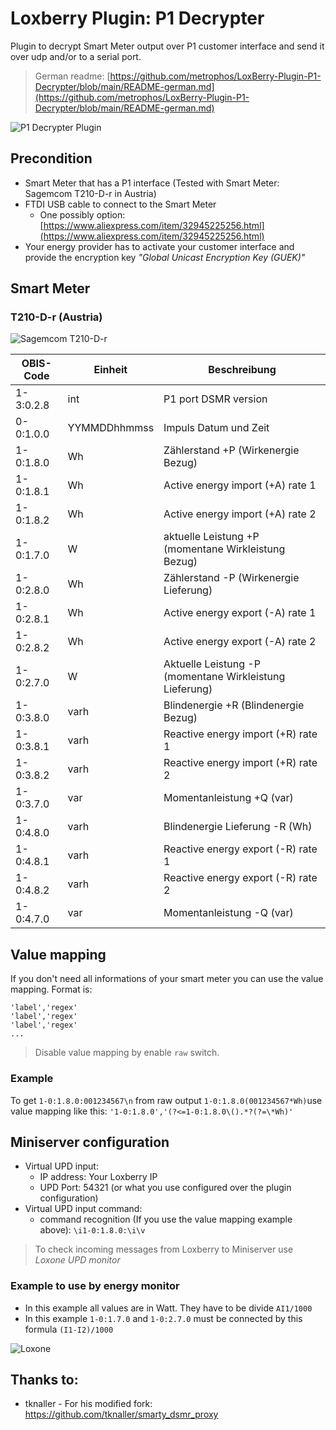# Loxberry Plugin: P1 Decrypter

Plugin to decrypt Smart Meter output over P1 customer interface and send it over udp and/or to a serial port.

> German readme: [https://github.com/metrophos/LoxBerry-Plugin-P1-Decrypter/blob/main/README-german.md](https://github.com/metrophos/LoxBerry-Plugin-P1-Decrypter/blob/main/README-german.md)

<img src="https://raw.githubusercontent.com/metrophos/LoxBerry-Plugin-P1-Decrypter/assets/p1decrypter-plugin.png" alt="P1 Decrypter Plugin"/>

## Precondition

- Smart Meter that has a P1 interface (Tested with Smart Meter: Sagemcom T210-D-r in Austria)
- FTDI USB cable to connect to the Smart Meter
  - One possibly option: [https://www.aliexpress.com/item/32945225256.html](https://www.aliexpress.com/item/32945225256.html)
- Your energy provider has to activate your customer interface and provide the encryption key _"Global Unicast Encryption Key (GUEK)"_

## Smart Meter

### T210-D-r (Austria)

<img src="https://raw.githubusercontent.com/metrophos/LoxBerry-Plugin-P1-Decrypter/assets/Sagemcom-T210-D-r.png" alt="Sagemcom T210-D-r"/>

| OBIS-Code | Einheit      | Beschreibung                                            |
|-----------|--------------|---------------------------------------------------------|
| 1-3:0.2.8 | int          | P1 port DSMR version                                    |
| 0-0:1.0.0 | YYMMDDhhmmss | Impuls Datum und Zeit                                   |
| 1-0:1.8.0 | Wh           | Zählerstand +P (Wirkenergie Bezug)                      |
| 1-0:1.8.1 | Wh           | Active energy import (+A) rate 1                        |
| 1-0:1.8.2 | Wh           | Active energy import (+A) rate 2                        |
| 1-0:1.7.0 | W            | aktuelle Leistung +P (momentane Wirkleistung Bezug)     |
| 1-0:2.8.0 | Wh           | Zählerstand -P (Wirkenergie Lieferung)                  |
| 1-0:2.8.1 | Wh           | Active energy export (-A) rate 1                        |
| 1-0:2.8.2 | Wh           | Active energy export (-A) rate 2                        |
| 1-0:2.7.0 | W            | Aktuelle Leistung -P (momentane Wirkleistung Lieferung) |
| 1-0:3.8.0 | varh         | Blindenergie +R (Blindenergie Bezug)                    |
| 1-0:3.8.1 | varh         | Reactive energy import (+R) rate 1                      |
| 1-0:3.8.2 | varh         | Reactive energy import (+R) rate 2                      |
| 1-0:3.7.0 | var          | Momentanleistung +Q (var)                               |
| 1-0:4.8.0 | varh         | Blindenergie Lieferung -R (Wh)                          |
| 1-0:4.8.1 | varh         | Reactive energy export (-R) rate 1                      |
| 1-0:4.8.2 | varh         | Reactive energy export (-R) rate 2                      |
| 1-0:4.7.0 | var          | Momentanleistung -Q (var)                               |

## Value mapping

If you don't need all informations of your smart meter you can use the value mapping.
Format is: 
```
'label','regex'
'label','regex'
'label','regex'
...
```

> Disable value mapping by enable `raw` switch.

### Example

To get `1-0:1.8.0:001234567\n` from raw output `1-0:1.8.0(001234567*Wh)`use value mapping like this: `'1-0:1.8.0','(?<=1-0:1.8.0\().*?(?=\*Wh)'`

## Miniserver configuration

- Virtual UPD input:
  - IP address: Your Loxberry IP
  - UPD Port: 54321 (or what you use configured over the plugin configuration)
- Virtual UPD input command:
  - command recognition (If you use the value mapping example above): `\i1-0:1.8.0:\i\v`
> To check incoming messages from Loxberry to Miniserver use _Loxone UPD monitor_

### Example to use by energy monitor

- In this example all values are in Watt. They have to be divide `AI1/1000`
- In this example `1-0:1.7.0` and `1-0:2.7.0` must be connected by this formula `(I1-I2)/1000`

<img src="https://raw.githubusercontent.com/metrophos/LoxBerry-Plugin-P1-Decrypter/assets/loxone1.png" alt="Loxone"/>

## Thanks to:

- tknaller - For his modified fork: https://github.com/tknaller/smarty_dsmr_proxy